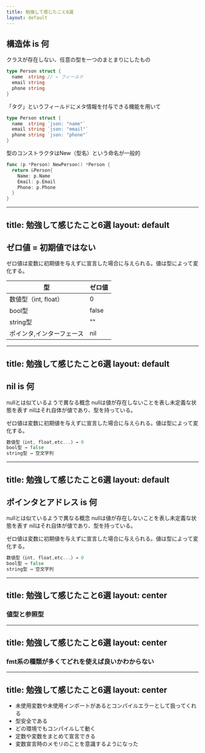 ```yaml
---
title: 勉強して感じたこと6選
layout: default
---
```


## 構造体 is 何
クラスが存在しない、任意の型を一つのまとまりにしたもの

```go
type Person struct {
  name  string // ← フィールド
  email string
  phone string
}
```

「タグ」というフィールドにメタ情報を付与できる機能を用いて

```go
type Person struct {
  name  string `json: "name"`
  email string `json: "email"`
  phone string `json: "phone"`
}
```

型のコンストラクタはNew（型名）という命名が一般的

```go
func (p *Person) NewPerson() *Person {
  return &Person{
    Name: p.Name
    Email: p.Email
    Phone: p.Phone
  }
}
```

---
title: 勉強して感じたこと6選
layout: default
---

## ゼロ値 = 初期値ではない
ゼロ値は変数に初期値を与えずに宣言した場合に与えられる。値は型によって変化する。

<div>
  <table class="table-fixed">
   <thead class="bg-gray-100">
      <tr>
        <th>型</th>
        <th>ゼロ値</th>
      </tr>
    </thead>
    <tbody>
      <tr>
        <td>数値型（int, float）</td>
        <td>0</td>
      </tr>
      <tr>
        <td>bool型</td>
        <td>false</td>
      </tr>
      <tr>
        <td>string型</td>
        <td>""</td>
      </tr>
      <tr>
        <td>ポインタ,インターフェース</td>
        <td>nil</td>
      </tr>
    </tbody>
  </table>
</div>

---
title: 勉強して感じたこと6選
layout: default
---

## nil is 何

nullとは似ているようで異なる概念
nullは値が存在しないことを表し未定義な状態を表す
nilはそれ自体が値であり、型を持っている。

ゼロ値は変数に初期値を与えずに宣言した場合に与えられる。値は型によって変化する。

```go
数値型（int, float,etc...）→ 0
bool型 → false
string型 → 空文字列
```

---
title: 勉強して感じたこと6選
layout: default
---

## ポインタとアドレス is 何

nullとは似ているようで異なる概念
nullは値が存在しないことを表し未定義な状態を表す
nilはそれ自体が値であり、型を持っている。

ゼロ値は変数に初期値を与えずに宣言した場合に与えられる。値は型によって変化する。

```go
数値型（int, float,etc...）→ 0
bool型 → false
string型 → 空文字列
```

---
title: 勉強して感じたこと6選
layout: center
---

### 値型と参照型

---
title: 勉強して感じたこと6選
layout: center
---

### fmt系の種類が多くてどれを使えば良いかわからない

---
title: 勉強して感じたこと6選
layout: center
---

- 未使用変数や未使用インポートがあるとコンパイルエラーとして扱ってくれる
- 型安全である
- どの環境でもコンパイルして動く
- 定数や変数をまとめて宣言できる
- 変数宣言時のメモリのことを意識するようになった

